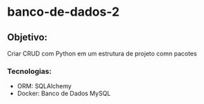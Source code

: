 # banco-de-dados-2

## Objetivo:
Criar CRUD com Python em um estrutura de projeto comn pacotes


### Tecnologias:
- ORM: SQLAlchemy
- Docker: Banco de Dados MySQL